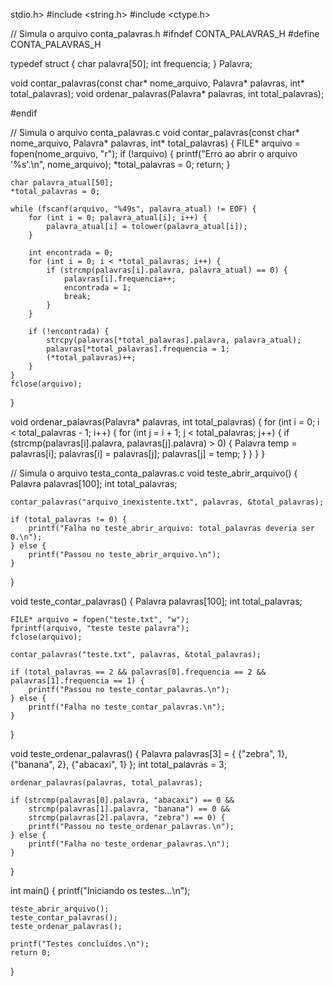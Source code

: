 stdio.h>
#include <string.h>
#include <ctype.h>

// Simula o arquivo conta_palavras.h
#ifndef CONTA_PALAVRAS_H
#define CONTA_PALAVRAS_H

typedef struct {
    char palavra[50];
    int frequencia;
} Palavra;

void contar_palavras(const char* nome_arquivo, Palavra* palavras, int* total_palavras);
void ordenar_palavras(Palavra* palavras, int total_palavras);

#endif

// Simula o arquivo conta_palavras.c
void contar_palavras(const char* nome_arquivo, Palavra* palavras, int* total_palavras) {
    FILE* arquivo = fopen(nome_arquivo, "r");
    if (!arquivo) {
        printf("Erro ao abrir o arquivo '%s'.\n", nome_arquivo);
        *total_palavras = 0;
        return;
    }

    char palavra_atual[50];
    *total_palavras = 0;

    while (fscanf(arquivo, "%49s", palavra_atual) != EOF) {
        for (int i = 0; palavra_atual[i]; i++) {
            palavra_atual[i] = tolower(palavra_atual[i]);
        }

        int encontrada = 0;
        for (int i = 0; i < *total_palavras; i++) {
            if (strcmp(palavras[i].palavra, palavra_atual) == 0) {
                palavras[i].frequencia++;
                encontrada = 1;
                break;
            }
        }

        if (!encontrada) {
            strcpy(palavras[*total_palavras].palavra, palavra_atual);
            palavras[*total_palavras].frequencia = 1;
            (*total_palavras)++;
        }
    }
    fclose(arquivo);
}

void ordenar_palavras(Palavra* palavras, int total_palavras) {
    for (int i = 0; i < total_palavras - 1; i++) {
        for (int j = i + 1; j < total_palavras; j++) {
            if (strcmp(palavras[i].palavra, palavras[j].palavra) > 0) {
                Palavra temp = palavras[i];
                palavras[i] = palavras[j];
                palavras[j] = temp;
            }
        }
    }
}

// Simula o arquivo testa_conta_palavras.c
void teste_abrir_arquivo() {
    Palavra palavras[100];
    int total_palavras;

    contar_palavras("arquivo_inexistente.txt", palavras, &total_palavras);

    if (total_palavras != 0) {
        printf("Falha no teste_abrir_arquivo: total_palavras deveria ser 0.\n");
    } else {
        printf("Passou no teste_abrir_arquivo.\n");
    }
}

void teste_contar_palavras() {
    Palavra palavras[100];
    int total_palavras;

    FILE* arquivo = fopen("teste.txt", "w");
    fprintf(arquivo, "teste teste palavra");
    fclose(arquivo);

    contar_palavras("teste.txt", palavras, &total_palavras);

    if (total_palavras == 2 && palavras[0].frequencia == 2 && palavras[1].frequencia == 1) {
        printf("Passou no teste_contar_palavras.\n");
    } else {
        printf("Falha no teste_contar_palavras.\n");
    }
}

void teste_ordenar_palavras() {
    Palavra palavras[3] = {
        {"zebra", 1},
        {"banana", 2},
        {"abacaxi", 1}
    };
    int total_palavras = 3;

    ordenar_palavras(palavras, total_palavras);

    if (strcmp(palavras[0].palavra, "abacaxi") == 0 &&
        strcmp(palavras[1].palavra, "banana") == 0 &&
        strcmp(palavras[2].palavra, "zebra") == 0) {
        printf("Passou no teste_ordenar_palavras.\n");
    } else {
        printf("Falha no teste_ordenar_palavras.\n");
    }
}

int main() {
    printf("Iniciando os testes...\n");

    teste_abrir_arquivo();
    teste_contar_palavras();
    teste_ordenar_palavras();

    printf("Testes concluídos.\n");
    return 0;
}
